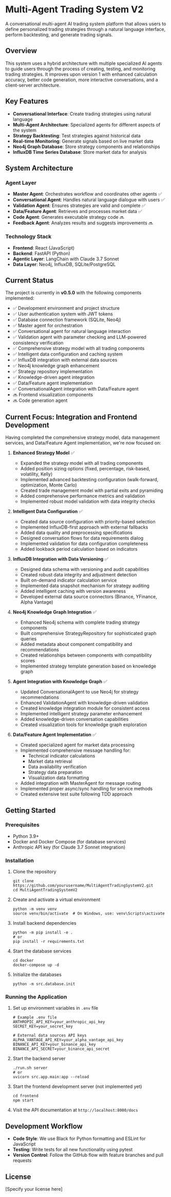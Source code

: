 # Multi-Agent Trading System V2

A conversational multi-agent AI trading system platform that allows users to define personalized trading strategies through a natural language interface, perform backtesting, and generate trading signals.

## Overview

This system uses a hybrid architecture with multiple specialized AI agents to guide users through the process of creating, testing, and monitoring trading strategies. It improves upon version 1 with enhanced calculation accuracy, better code generation, more interactive conversations, and a client-server architecture.

## Key Features

- **Conversational Interface**: Create trading strategies using natural language
- **Multi-Agent Architecture**: Specialized agents for different aspects of the system
- **Strategy Backtesting**: Test strategies against historical data
- **Real-time Monitoring**: Generate signals based on live market data
- **Neo4j Graph Database**: Store strategy components and relationships
- **InfluxDB Time Series Database**: Store market data for analysis

## System Architecture

### Agent Layer
- **Master Agent**: Orchestrates workflow and coordinates other agents ✅
- **Conversational Agent**: Handles natural language dialogue with users ✅
- **Validation Agent**: Ensures strategies are valid and complete ✅
- **Data/Feature Agent**: Retrieves and processes market data ✅
- **Code Agent**: Generates executable strategy code 🔜
- **Feedback Agent**: Analyzes results and suggests improvements 🔜

### Technology Stack
- **Frontend**: React (JavaScript)
- **Backend**: FastAPI (Python)
- **Agentic Layer**: LangChain with Claude 3.7 Sonnet
- **Data Layer**: Neo4j, InfluxDB, SQLite/PostgreSQL

## Current Status

The project is currently in **v0.5.0** with the following components implemented:
- ✅ Development environment and project structure
- ✅ User authentication system with JWT tokens
- ✅ Database connection framework (SQLite, Neo4j)
- ✅ Master agent for orchestration
- ✅ Conversational agent for natural language interaction
- ✅ Validation agent with parameter checking and LLM-powered consistency verification
- ✅ Comprehensive strategy model with all trading components
- ✅ Intelligent data configuration and caching system
- ✅ InfluxDB integration with external data sources
- ✅ Neo4j knowledge graph enhancement
- ✅ Strategy repository implementation
- ✅ Knowledge-driven agent integration
- ✅ Data/Feature agent implementation
- ✅ ConversationalAgent integration with Data/Feature agent
- 🔜 Frontend visualization components
- 🔜 Code generation agent

## Current Focus: Integration and Frontend Development

Having completed the comprehensive strategy model, data management services, and Data/Feature Agent implementation, we're now focused on:

1. **Enhanced Strategy Model** ✅
   - Expanded the strategy model with all trading components
   - Added position sizing options (fixed, percentage, risk-based, volatility, Kelly)
   - Implemented advanced backtesting configuration (walk-forward, optimization, Monte Carlo)
   - Created trade management model with partial exits and pyramiding
   - Added comprehensive performance metrics and validation
   - Implemented robust model validation with data integrity checks

2. **Intelligent Data Configuration** ✅
   - Created data source configuration with priority-based selection
   - Implemented InfluxDB-first approach with external fallbacks
   - Added data quality and preprocessing specifications
   - Designed conversation flows for data requirements dialog
   - Implemented validation for data configuration completeness
   - Added lookback period calculation based on indicators

3. **InfluxDB Integration with Data Versioning** ✅
   - Designed data schema with versioning and audit capabilities
   - Created robust data integrity and adjustment detection
   - Built on-demand indicator calculation service
   - Implemented data snapshot mechanism for strategy auditing
   - Added intelligent caching with version awareness
   - Developed external data source connectors (Binance, YFinance, Alpha Vantage)

4. **Neo4j Knowledge Graph Integration** ✅
   - Enhanced Neo4j schema with complete trading strategy components
   - Built comprehensive StrategyRepository for sophisticated graph queries
   - Added metadata about component compatibility and recommendations
   - Created relationships between components with compatibility scores
   - Implemented strategy template generation based on knowledge graph
   
5. **Agent Integration with Knowledge Graph** ✅
   - Updated ConversationalAgent to use Neo4j for strategy recommendations
   - Enhanced ValidationAgent with knowledge-driven validation
   - Created knowledge integration module for consistent access
   - Implemented intelligent strategy parameter enhancement
   - Added knowledge-driven conversation capabilities
   - Created visualization tools for knowledge graph exploration

6. **Data/Feature Agent Implementation** ✅
   - Created specialized agent for market data processing
   - Implemented comprehensive message handling for:
     - Technical indicator calculations
     - Market data retrieval
     - Data availability verification
     - Strategy data preparation
     - Visualization data formatting
   - Added integration with MasterAgent for message routing
   - Implemented proper async/sync handling for service methods
   - Created extensive test suite following TDD approach

## Getting Started

### Prerequisites
- Python 3.9+
- Docker and Docker Compose (for database services)
- Anthropic API key (for Claude 3.7 Sonnet integration)

### Installation

1. Clone the repository
   ```
   git clone https://github.com/yourusername/MultiAgentTradingSystemV2.git
   cd MultiAgentTradingSystemV2
   ```

2. Create and activate a virtual environment
   ```
   python -m venv venv
   source venv/bin/activate  # On Windows, use: venv\Scripts\activate
   ```

3. Install backend dependencies
   ```
   python -m pip install -e .
   # or
   pip install -r requirements.txt
   ```

4. Start the database services
   ```
   cd docker
   docker-compose up -d
   ```

5. Initialize the databases
   ```
   python -m src.database.init
   ```

### Running the Application

1. Set up environment variables in `.env` file
   ```
   # Example .env file
   ANTHROPIC_API_KEY=your_anthropic_api_key
   SECRET_KEY=your_secret_key
   
   # External data sources API keys
   ALPHA_VANTAGE_API_KEY=your_alpha_vantage_api_key
   BINANCE_API_KEY=your_binance_api_key
   BINANCE_API_SECRET=your_binance_api_secret
   ```

2. Start the backend server
   ```
   ./run.sh server
   # or
   uvicorn src.app.main:app --reload
   ```

3. Start the frontend development server (not implemented yet)
   ```
   cd frontend
   npm start
   ```

4. Visit the API documentation at `http://localhost:8000/docs`

## Development Workflow

- **Code Style**: We use Black for Python formatting and ESLint for JavaScript
- **Testing**: Write tests for all new functionality using pytest
- **Version Control**: Follow the GitHub flow with feature branches and pull requests

## License

[Specify your license here]